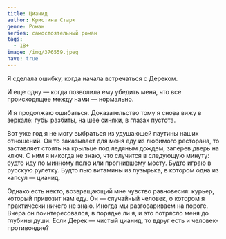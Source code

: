 ```yaml
---
title: Цианид
author: Кристина Старк
genre: Роман
series: самостоятельный роман
tags:
  - 18+
image: /img/376559.jpeg
have: true
---
```

Я сделала ошибку, когда начала встречаться с Дереком.

И еще одну — когда позволила ему убедить меня, что все происходящее между нами — нормально.

И я продолжаю ошибаться. Доказательство тому я снова вижу в зеркале: губы разбиты, на шее синяки, в глазах пустота.

Вот уже год я не могу выбраться из удушающей паутины наших отношений. Он то заказывает для меня еду из любимого ресторана, то заставляет стоять на крыльце под ледяным дождем, заперев дверь на ключ. С ним я никогда не знаю, что случится в следующую минуту: будто иду по минному полю или прогнившему мосту. Будто играю в русскую рулетку. Будто пью витамины из пузырька, в котором одна из капсул — цианид.

Однако есть некто, возвращающий мне чувство равновесия: курьер, который привозит нам еду. Он — случайный человек, о котором я практически ничего не знаю. Иногда мы разговариваем на пороге. Вчера он поинтересовался, в порядке ли я, и это потрясло меня до глубины души. Если Дерек — чистый цианид, то вдруг есть и человек-противоядие?